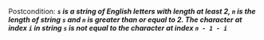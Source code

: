 Postcondition: ***`s` is a string of English letters with length at least 2, `n` is the length of string `s` and `n` is greater than or equal to 2. The character at index `i` in string `s` is not equal to the character at index `n - 1 - i`***
